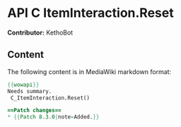 # API C ItemInteraction.Reset

**Contributor:** KethoBot

## Content

The following content is in MediaWiki markdown format:

```mediawiki
{{wowapi}}
Needs summary.
 C_ItemInteraction.Reset()

==Patch changes==
* {{Patch 8.3.0|note=Added.}}
```
